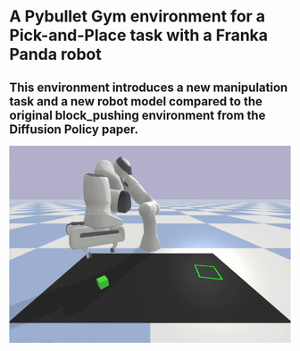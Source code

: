
# A Pybullet Gym environment for a Pick-and-Place task with a Franka Panda robot

## This environment introduces a new manipulation task and a new robot model compared to the original block_pushing environment from the Diffusion Policy paper.



![Demo](./Gripper_Robot_Sim/media/demo.gif)
